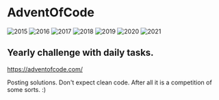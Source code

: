 # AdventOfCode

![2015](https://img.shields.io/badge/2015%20⭐-30-yellow) ![2016](https://img.shields.io/badge/2016%20⭐-12-yellow) ![2017](https://img.shields.io/badge/2017%20⭐-13-yellow) ![2018](https://img.shields.io/badge/2018%20⭐-42-yellow) ![2019](https://img.shields.io/badge/2019%20⭐-13-yellow) ![2020](https://img.shields.io/badge/2020%20⭐-29-yellow) ![2021](https://img.shields.io/badge/2021%20⭐-14-yellow)

## Yearly challenge with daily tasks.
https://adventofcode.com/

Posting solutions. Don't expect clean code. After all it is a competition of some sorts. :)